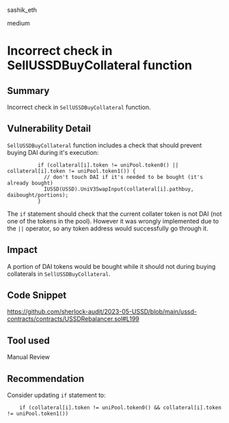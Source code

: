sashik_eth

medium

# Incorrect check in SellUSSDBuyCollateral function

## Summary

Incorrect check in `SellUSSDBuyCollateral` function.

## Vulnerability Detail

 `SellUSSDBuyCollateral` function includes a check that should prevent buying DAI during it's execution:

```solidity
          if (collateral[i].token != uniPool.token0() || collateral[i].token != uniPool.token1()) { 
            // don't touch DAI if it's needed to be bought (it's already bought)
            IUSSD(USSD).UniV3SwapInput(collateral[i].pathbuy, daibought/portions);
          }
```
The `if` statement should check that the current collater token is not DAI (not one of the tokens in the pool). However it was wrongly implemented due to the `||` operator, so any token address would successfully go through it. 

## Impact

A portion of DAI tokens would be bought while it should not during buying collaterals in `SellUSSDBuyCollateral`.

## Code Snippet

https://github.com/sherlock-audit/2023-05-USSD/blob/main/ussd-contracts/contracts/USSDRebalancer.sol#L199

## Tool used

Manual Review

## Recommendation

Consider updating `if` statement to: 

```solidity
    if (collateral[i].token != uniPool.token0() && collateral[i].token != uniPool.token1()) 
```